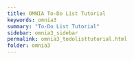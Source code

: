 ```yaml
---
title: OMNIA To-Do List Tutorial
keywords: omnia3
summary: "To-Do List Tutorial"
sidebar: omnia3_sidebar
permalink: omnia3_todolisttutorial.html
folder: omnia3
---
```

